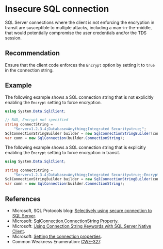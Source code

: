 # Insecure SQL connection
SQL Server connections where the client is not enforcing the encryption in transit are susceptible to multiple attacks, including a man-in-the-middle, that would potentially compromise the user credentials and/or the TDS session.


## Recommendation
Ensure that the client code enforces the `Encrypt` option by setting it to `true` in the connection string.


## Example
The following example shows a SQL connection string that is not explicitly enabling the `Encrypt` setting to force encryption.


```csharp
using System.Data.SqlClient;

// BAD, Encrypt not specified
string connectString =
    "Server=1.2.3.4;Database=Anything;Integrated Security=true;";
SqlConnectionStringBuilder builder = new SqlConnectionStringBuilder(connectString);
var conn = new SqlConnection(builder.ConnectionString);
```
The following example shows a SQL connection string that is explicitly enabling the `Encrypt` setting to force encryption in transit.


```csharp
using System.Data.SqlClient;

string connectString =
    "Server=1.2.3.4;Database=Anything;Integrated Security=true;;Encrypt=true;";
SqlConnectionStringBuilder builder = new SqlConnectionStringBuilder(connectString);
var conn = new SqlConnection(builder.ConnectionString);
```

## References
* Microsoft, SQL Protocols blog: [Selectively using secure connection to SQL Server](https://blogs.msdn.microsoft.com/sql_protocols/2009/10/19/selectively-using-secure-connection-to-sql-server/).
* Microsoft: [SqlConnection.ConnectionString Property](https://msdn.microsoft.com/en-us/library/system.data.sqlclient.sqlconnection.connectionstring(v=vs.110).aspx).
* Microsoft: [Using Connection String Keywords with SQL Server Native Client](https://msdn.microsoft.com/en-us/library/ms130822.aspx).
* Microsoft: [Setting the connection properties](https://msdn.microsoft.com/en-us/library/ms378988(v=sql.110).aspx).
* Common Weakness Enumeration: [CWE-327](https://cwe.mitre.org/data/definitions/327.html).
